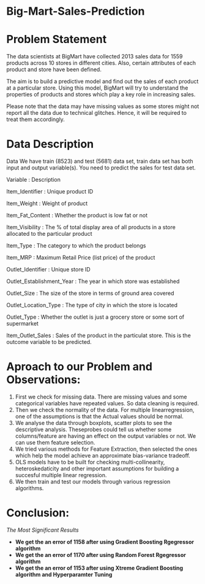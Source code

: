 # Big-Mart-Sales-Prediction

# Problem Statement
The data scientists at BigMart have collected 2013 sales data for 1559 products across 10 stores in different cities. Also, certain attributes of each product and store have been defined.

The aim is to build a predictive model and find out the sales of each product at a particular store. Using this model, BigMart will try to understand the properties of products and stores which play a key role in increasing sales.

Please note that the data may have missing values as some stores might not report all the data due to technical glitches. Hence, it will be required to treat them accordingly.

# Data Description
Data We have train (8523) and test (5681) data set, train data set has both input and output variable(s). You need to predict the sales for test data set.

Variable : Description

Item_Identifier : Unique product ID

Item_Weight : Weight of product

Item_Fat_Content : Whether the product is low fat or not

Item_Visibility : The % of total display area of all products in a store allocated to the particular product

Item_Type : The category to which the product belongs

Item_MRP : Maximum Retail Price (list price) of the product

Outlet_Identifier : Unique store ID

Outlet_Establishment_Year : The year in which store was established

Outlet_Size : The size of the store in terms of ground area covered

Outlet_Location_Type : The type of city in which the store is located

Outlet_Type : Whether the outlet is just a grocery store or some sort of supermarket

Item_Outlet_Sales : Sales of the product in the particulat store. This is the outcome variable to be predicted.


# Aproach to our Problem and Observations:
1) First we check for missing data. There are missing values and some categorical variables have repeated values. So data cleaning is      required. 
2) Then we check the normality of the data. For multiple linearregression, one of the assumptions is that the Actual values should be      normal.
3) We analyse the data through boxplots, scatter plots to see the descriptive analysis. Theseprobes could tell us whether some columns/feature are having an effect on the output variables or not. We can use them feature selection.
4) We tried various methods for Feature Extraction, then selected the ones which help the model achieve an approximate bias-variance tradeoff. 
5) OLS models have to be built for checking multi-collinearity, heteroskedaticity and other important assumptions for building a succesful multiple linear regression.
6) We then train and test our models through various regression algorithms.

# Conclusion:
*The Most Significant Results* 
- **We get the an error of 1158 after using Gradient Boosting Rgegressor algorithm**
- **We get the an error of 1170 after using Random Forest Rgegressor algorithm**
- **We get the an error of 1153 after using Xtreme Gradient Boosting algorithm and Hyperparamter Tuning**
